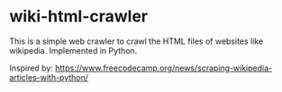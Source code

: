 # wiki-html-crawler
This is a simple web crawler to crawl the HTML files of websites like wikipedia. Implemented in Python.

Inspired by: https://www.freecodecamp.org/news/scraping-wikipedia-articles-with-python/